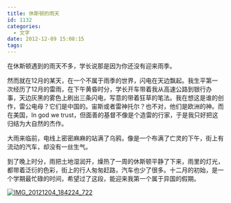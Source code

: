 ```yaml
---
title: 休斯顿的雨天
id: 1132
categories:
  - 文字
date: 2012-12-09 15:08:15
tags:
---
```


在休斯顿遇到的雨天不多，学长说那是因为你还没有迎来雨季。

然而就在12月的某天，在一个不属于雨季的世界，闪电在天边飘起。我生平第一次经历了12月的雷雨，在下午黄昏时分，学长开车带着我从高速公路到银行办事，天边灰黑的雾色上刷出三条闪电，写意的带着狂草的笔法。我在想这是谁的创作，雷公电母？它们是中国的。宙斯或者雷神托尔？也不对，他们是欧洲的神。而在美国，In god we trust，但面善的基督不像是个造雷的行家，于是我只好把这归结为大自然的杰作。

大雨来临前，电线上密密麻麻的站满了乌鸦，像是一个布满了亡灵的下午，街上有流动的汽车，却没有一丝生气。

到了晚上时分，雨把土地湿润开，燥热了一周的休斯顿平静了下来，雨里的灯光，都带着泛衍的色彩，街上的行人匆匆赶路，汽车也少了很多。十二月的初始，是一个学期最忙碌的时间，希望过了这段，能迎来我第一个属于异国的假期。

[![](http://intijk.com/wp-content/uploads/2012/12/IMG_20121204_184224_722.jpg "IMG_20121204_184224_722")](http://intijk.com/wp-content/uploads/2012/12/IMG_20121204_184224_722.jpg)
